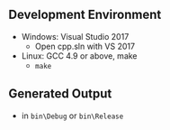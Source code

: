 ## Development Environment
- Windows: Visual Studio 2017
  - Open cpp.sln with VS 2017
- Linux: GCC 4.9 or above, make
  - `make`

## Generated Output
- in `bin\Debug` or `bin\Release`